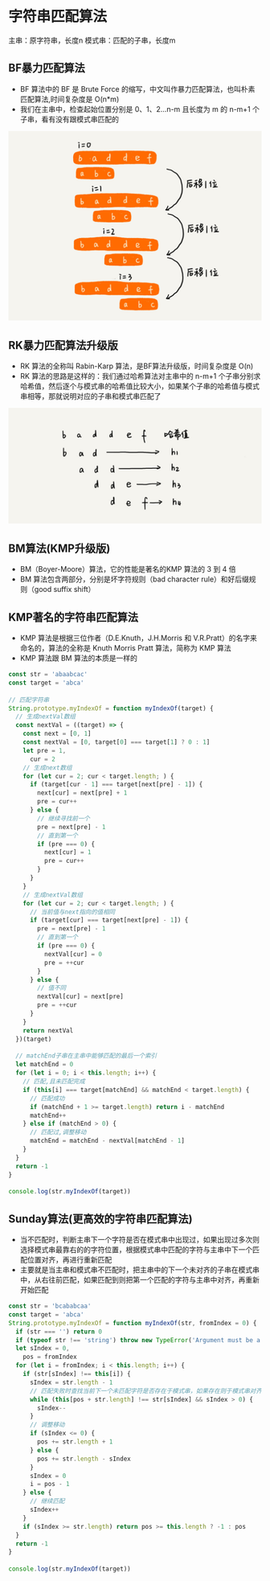 # 字符串匹配算法

主串：原字符串，长度n
模式串：匹配的子串，长度m

## BF暴力匹配算法

- BF 算法中的 BF 是 Brute Force 的缩写，中文叫作暴力匹配算法，也叫朴素匹配算法,时间复杂度是 O(n*m)
- 我们在主串中，检查起始位置分别是 0、1、2…n-m 且长度为 m 的 n-m+1 个子串，看有没有跟模式串匹配的

![bf](./img/19.jpg)

## RK暴力匹配算法升级版

- RK 算法的全称叫 Rabin-Karp 算法，是BF算法升级版，时间复杂度是 O(n)
- RK 算法的思路是这样的：我们通过哈希算法对主串中的 n-m+1 个子串分别求哈希值，然后逐个与模式串的哈希值比较大小，如果某个子串的哈希值与模式串相等，那就说明对应的子串和模式串匹配了

![rk](./img/20.jpg)

## BM算法(KMP升级版)

- BM（Boyer-Moore）算法，它的性能是著名的KMP 算法的 3 到 4 倍
- BM 算法包含两部分，分别是坏字符规则（bad character rule）和好后缀规则（good suffix shift）

## KMP著名的字符串匹配算法

- KMP 算法是根据三位作者（D.E.Knuth，J.H.Morris 和 V.R.Pratt）的名字来命名的，算法的全称是 Knuth Morris Pratt 算法，简称为 KMP 算法
- KMP 算法跟 BM 算法的本质是一样的

```js
const str = 'abaabcac'
const target = 'abca'

// 匹配字符串
String.prototype.myIndexOf = function myIndexOf(target) {
  // 生成nextVal数组
  const nextVal = ((target) => {
    const next = [0, 1]
    const nextVal = [0, target[0] === target[1] ? 0 : 1]
    let pre = 1,
      cur = 2
    // 生成next数组
    for (let cur = 2; cur < target.length; ) {
      if (target[cur - 1] === target[next[pre] - 1]) {
        next[cur] = next[pre] + 1
        pre = cur++
      } else {
        // 继续寻找前一个
        pre = next[pre] - 1
        // 直到第一个
        if (pre === 0) {
          next[cur] = 1
          pre = cur++
        }
      }
    }
    // 生成nextVal数组
    for (let cur = 2; cur < target.length; ) {
      // 当前值与next指向的值相同
      if (target[cur] === target[next[pre] - 1]) {
        pre = next[pre] - 1
        // 直到第一个
        if (pre === 0) {
          nextVal[cur] = 0
          pre = ++cur
        }
      } else {
        // 值不同
        nextVal[cur] = next[pre]
        pre = ++cur
      }
    }
    return nextVal
  })(target)

  // matchEnd子串在主串中能够匹配的最后一个索引
  let matchEnd = 0
  for (let i = 0; i < this.length; i++) {
    // 匹配,且未匹配完成
    if (this[i] === target[matchEnd] && matchEnd < target.length) {
      // 匹配成功
      if (matchEnd + 1 >= target.length) return i - matchEnd
      matchEnd++
    } else if (matchEnd > 0) {
      // 匹配过,调整移动
      matchEnd = matchEnd - nextVal[matchEnd - 1]
    }
  }
  return -1
}

console.log(str.myIndexOf(target))
```

## Sunday算法(更高效的字符串匹配算法)

- 当不匹配时，判断主串下一个字符是否在模式串中出现过，如果出现过多次则选择模式串最靠右的的字符位置，根据模式串中匹配的字符与主串中下一个匹配位置对齐，再进行重新匹配
- 主要就是当主串和模式串不匹配时，把主串中的下一个未对齐的子串在模式串中，从右往前匹配，如果匹配到则把第一个匹配的字符与主串中对齐，再重新开始匹配

```js
const str = 'bcababcaa'
const target = 'abca'
String.prototype.myIndexOf = function myIndexOf(str, fromIndex = 0) {
  if (str === '') return 0
  if (typeof str !== 'string') throw new TypeError('Argument must be a string')
  let sIndex = 0,
    pos = fromIndex
  for (let i = fromIndex; i < this.length; i++) {
    if (str[sIndex] !== this[i]) {
      sIndex = str.length - 1
      // 匹配失败时查找当前下一个未匹配字符是否存在于模式串，如果存在则于模式串对齐
      while (this[pos + str.length] !== str[sIndex] && sIndex > 0) {
        sIndex--
      }
      // 调整移动
      if (sIndex <= 0) {
        pos += str.length + 1
      } else {
        pos += str.length - sIndex
      }
      sIndex = 0
      i = pos - 1
    } else {
      // 继续匹配
      sIndex++
    }
    if (sIndex >= str.length) return pos >= this.length ? -1 : pos
  }
  return -1
}

console.log(str.myIndexOf(target))
```